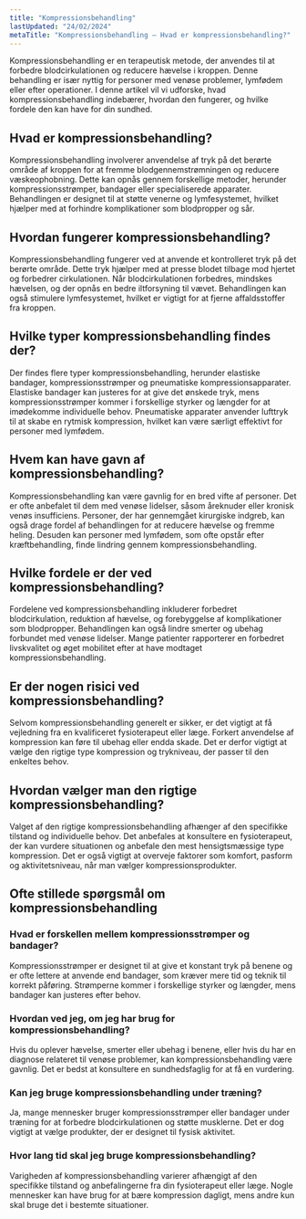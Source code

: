 ```yaml
---
title: "Kompressionsbehandling"
lastUpdated: "24/02/2024"
metaTitle: "Kompressionsbehandling – Hvad er kompressionsbehandling?"
---
```


Kompressionsbehandling er en terapeutisk metode, der anvendes til at forbedre blodcirkulationen og reducere hævelse i kroppen. Denne behandling er især nyttig for personer med venøse problemer, lymfødem eller efter operationer. I denne artikel vil vi udforske, hvad kompressionsbehandling indebærer, hvordan den fungerer, og hvilke fordele den kan have for din sundhed.

## Hvad er kompressionsbehandling?

Kompressionsbehandling involverer anvendelse af tryk på det berørte område af kroppen for at fremme blodgennemstrømningen og reducere væskeophobning. Dette kan opnås gennem forskellige metoder, herunder kompressionsstrømper, bandager eller specialiserede apparater. Behandlingen er designet til at støtte venerne og lymfesystemet, hvilket hjælper med at forhindre komplikationer som blodpropper og sår.

## Hvordan fungerer kompressionsbehandling?

Kompressionsbehandling fungerer ved at anvende et kontrolleret tryk på det berørte område. Dette tryk hjælper med at presse blodet tilbage mod hjertet og forbedrer cirkulationen. Når blodcirkulationen forbedres, mindskes hævelsen, og der opnås en bedre iltforsyning til vævet. Behandlingen kan også stimulere lymfesystemet, hvilket er vigtigt for at fjerne affaldsstoffer fra kroppen.

## Hvilke typer kompressionsbehandling findes der?

Der findes flere typer kompressionsbehandling, herunder elastiske bandager, kompressionsstrømper og pneumatiske kompressionsapparater. Elastiske bandager kan justeres for at give det ønskede tryk, mens kompressionsstrømper kommer i forskellige styrker og længder for at imødekomme individuelle behov. Pneumatiske apparater anvender lufttryk til at skabe en rytmisk kompression, hvilket kan være særligt effektivt for personer med lymfødem.

## Hvem kan have gavn af kompressionsbehandling?

Kompressionsbehandling kan være gavnlig for en bred vifte af personer. Det er ofte anbefalet til dem med venøse lidelser, såsom åreknuder eller kronisk venøs insufficiens. Personer, der har gennemgået kirurgiske indgreb, kan også drage fordel af behandlingen for at reducere hævelse og fremme heling. Desuden kan personer med lymfødem, som ofte opstår efter kræftbehandling, finde lindring gennem kompressionsbehandling.

## Hvilke fordele er der ved kompressionsbehandling?

Fordelene ved kompressionsbehandling inkluderer forbedret blodcirkulation, reduktion af hævelse, og forebyggelse af komplikationer som blodpropper. Behandlingen kan også lindre smerter og ubehag forbundet med venøse lidelser. Mange patienter rapporterer en forbedret livskvalitet og øget mobilitet efter at have modtaget kompressionsbehandling.

## Er der nogen risici ved kompressionsbehandling?

Selvom kompressionsbehandling generelt er sikker, er det vigtigt at få vejledning fra en kvalificeret fysioterapeut eller læge. Forkert anvendelse af kompression kan føre til ubehag eller endda skade. Det er derfor vigtigt at vælge den rigtige type kompression og trykniveau, der passer til den enkeltes behov.

## Hvordan vælger man den rigtige kompressionsbehandling?

Valget af den rigtige kompressionsbehandling afhænger af den specifikke tilstand og individuelle behov. Det anbefales at konsultere en fysioterapeut, der kan vurdere situationen og anbefale den mest hensigtsmæssige type kompression. Det er også vigtigt at overveje faktorer som komfort, pasform og aktivitetsniveau, når man vælger kompressionsprodukter.

## Ofte stillede spørgsmål om kompressionsbehandling

### Hvad er forskellen mellem kompressionsstrømper og bandager?

Kompressionsstrømper er designet til at give et konstant tryk på benene og er ofte lettere at anvende end bandager, som kræver mere tid og teknik til korrekt påføring. Strømperne kommer i forskellige styrker og længder, mens bandager kan justeres efter behov.

### Hvordan ved jeg, om jeg har brug for kompressionsbehandling?

Hvis du oplever hævelse, smerter eller ubehag i benene, eller hvis du har en diagnose relateret til venøse problemer, kan kompressionsbehandling være gavnlig. Det er bedst at konsultere en sundhedsfaglig for at få en vurdering.

### Kan jeg bruge kompressionsbehandling under træning?

Ja, mange mennesker bruger kompressionsstrømper eller bandager under træning for at forbedre blodcirkulationen og støtte musklerne. Det er dog vigtigt at vælge produkter, der er designet til fysisk aktivitet.

### Hvor lang tid skal jeg bruge kompressionsbehandling?

Varigheden af kompressionsbehandling varierer afhængigt af den specifikke tilstand og anbefalingerne fra din fysioterapeut eller læge. Nogle mennesker kan have brug for at bære kompression dagligt, mens andre kun skal bruge det i bestemte situationer.